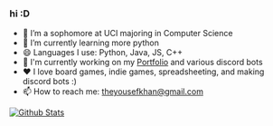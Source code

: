 ### hi :D

<!--
**YKawesome/YKawesome** is a ✨ _special_ ✨ repository because its `README.md` (this file) appears on your GitHub profile.

Here are some ideas to get you started:

- 🔭 I’m currently working on ...
- 🌱 I’m currently learning ...
- 👯 I’m looking to collaborate on ...
- 🤔 I’m looking for help with ...
- 💬 Ask me about ...
- 📫 How to reach me: ...
- 😄 Pronouns: ...
- ⚡ Fun fact: ...
-->

- 🔭 I’m a sophomore at UCI majoring in Computer Science
- 🌱 I’m currently learning more python
- 😄 Languages I use: Python, Java, JS, C++
- 💬 I'm currently working on my [Portfolio](https://ykawesome.github.io/Portfolio/) and various discord bots
- ❤️ I love board games, indie games, spreadsheeting, and making discord bots :)
- 📫 How to reach me: theyousefkhan@gmail.com



[![Github Stats](https://github-readme-stats.vercel.app/api?username=YKawesome&hide=prs,issues&count_private=true&show_icons=true&title_color=ffffff&text_color=ffffff&bg_color=45,F47FFF,7289DA,5865F2&include_all_commits=false&card_width=500&custom_title=My+Github+Stats&rank_icon=github&hide_border=true&border_radius=10)](https://github.com/anuraghazra/github-readme-stats)

<!--
[![Github Stats](https://github-readme-stats.vercel.app/api?username=YKawesome&hide=prs,issues&count_private=true&show_icons=true&theme=ambient_gradient&include_all_commits=false&card_width=500&custom_title=My+Github+Stats&rank_icon=github&hide_border=true&border_radius=10)](https://github.com/anuraghazra/github-readme-stats)

[![Top Langs](https://github-readme-stats.vercel.app/api/top-langs/?username=YKawesome&size_weight=0.5&count_weight=0.5&hide=Makefile,Jupyter+Notebook,Roff,HTML,C&card_width=500&title_color=ffffff&text_color=ffffff&bg_color=45,F47FFF,7289DA,5865F2&exclude_repo=2969X&hide_border=true&border_radius=10)](https://github.com/anuraghazra/github-readme-stats)
-->
